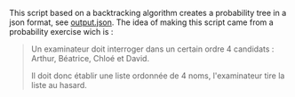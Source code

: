 This script based on a backtracking algorithm creates a probability tree in a json format, see [output.json](output.json).
The idea of making this script came from a probability exercise wich is :

> Un examinateur doit interroger dans un certain ordre 4 candidats : Arthur, Béatrice, Chloé et David.
>
> Il doit donc établir une liste ordonnée de 4 noms, l'examinateur tire la liste au hasard.
